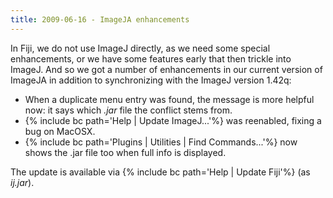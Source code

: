 ```yaml
---
title: 2009-06-16 - ImageJA enhancements
---
```


In Fiji, we do not use ImageJ directly, as we need some special enhancements, or we have some features early that then trickle into ImageJ. And so we got a number of enhancements in our current version of ImageJA in addition to synchronizing with the ImageJ version 1.42q:

-   When a duplicate menu entry was found, the message is more helpful now: it says which *.jar* file the conflict stems from.
-   {% include bc path='Help | Update ImageJ...'%} was reenabled, fixing a bug on MacOSX.
-   {% include bc path='Plugins | Utilities | Find Commands...'%} now shows the .jar file too when full info is displayed.

The update is available via {% include bc path='Help | Update Fiji'%} (as *ij.jar*).


